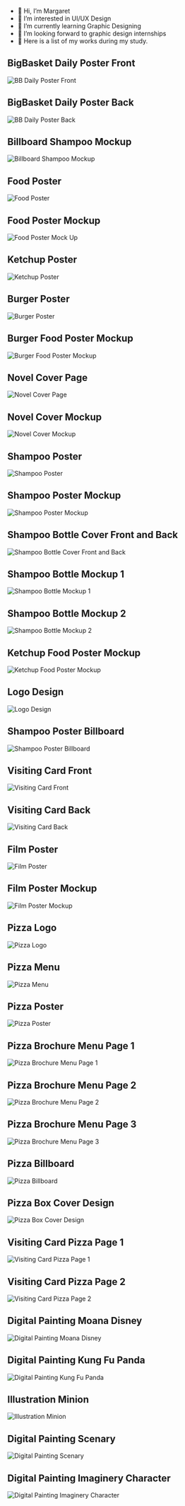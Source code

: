 - 👋 Hi, I’m Margaret
- 👀 I’m interested in UI/UX Design
- 🌱 I’m currently learning Graphic Designing
- 💞️ I’m looking forward to graphic design internships
- 🎨 Here is a list of my works during my study.

## BigBasket Daily Poster Front
![BB Daily Poster Front](/docs/BB_Daily_Poster_Front.jpg)

## BigBasket Daily Poster Back
![BB Daily Poster Back](/docs/BB_Daily_Poster_Back.jpg)

## Billboard Shampoo Mockup
![Billboard Shampoo Mockup](/docs/Billboard_Shampoo_Mockup.jpg)

## Food Poster
![Food Poster](/docs/Food_Poster.jpg)

## Food Poster Mockup 
![Food Poster Mock Up ](/docs/Food_Poster_Mockup.jpg)

## Ketchup Poster
![Ketchup Poster](/docs/Ketchup_Poster.jpg)

## Burger Poster
![Burger Poster](/docs/Burger_Poster.jpg)

## Burger Food Poster Mockup
![Burger Food Poster Mockup](/docs/Burger_Food_Poster_Mockup.jpg)

## Novel Cover Page
![Novel Cover Page](/docs/Novel_Cover_Page.jpg)

## Novel Cover Mockup
![Novel Cover Mockup](/docs/Novel_Cover_Mockup.jpg)

## Shampoo Poster
![Shampoo Poster](/docs/Shampoo_Poster.jpg)

## Shampoo Poster Mockup
![Shampoo Poster Mockup](/docs/Shampoo_Poster_Mockup.jpg)

## Shampoo Bottle Cover Front and Back
![Shampoo Bottle Cover Front and Back](/docs/Shampoo_Bottle_Cover_Front_and_Back.jpg)

## Shampoo Bottle Mockup 1
![Shampoo Bottle Mockup 1](/docs/Shampoo_Bottle_Mockup_1.jpg)

## Shampoo Bottle Mockup 2
![Shampoo Bottle Mockup 2](/docs/Shampoo_Bottle_Mockup_2.jpg)

## Ketchup Food Poster Mockup
![Ketchup Food Poster Mockup](/docs/Ketchup_Food_Poster_Mockup.jpg)

## Logo Design
![Logo Design](/docs/Logo_Design.jpg)

## Shampoo Poster Billboard
![Shampoo Poster Billboard](/docs/Shampoo_Poster_Billboard.jpg)

## Visiting Card Front
![Visiting Card Front](/docs/Visiting_Card_Front.jpg)

## Visiting Card Back
![Visiting Card Back](/docs/Visiting_Card_Back.jpg)

## Film Poster
![Film Poster](/docs/Film_Poster.jpg)

## Film Poster Mockup
![Film Poster Mockup](/docs/Film_Poster_Mockup.jpg)

## Pizza Logo
![Pizza Logo](/docs/Pizza_Logo.jpg)

## Pizza Menu
![Pizza Menu](/docs/Pizza_Menu.jpg)

## Pizza Poster
![Pizza Poster](/docs/Pizza_Poster.jpg)

## Pizza Brochure Menu Page 1
![Pizza Brochure Menu Page 1](/docs/Pizza_Brochure_Menu_Page_1.jpg)

## Pizza Brochure Menu Page 2
![Pizza Brochure Menu Page 2](/docs/Pizza_Brochure_Menu_Page_2.jpg)

## Pizza Brochure Menu Page 3
![Pizza Brochure Menu Page 3](/docs/Pizza_Brochure_Menu_Page_3.jpg)

## Pizza Billboard
![Pizza Billboard](/docs/Pizza_Billboard.jpg)

## Pizza Box Cover Design
![Pizza Box Cover Design](/docs/Pizza_Box_Cover_Design.jpg)

## Visiting Card Pizza Page 1
![Visiting Card Pizza Page 1](/docs/Visiting_Card_Pizza_Page_1.jpg)

## Visiting Card Pizza Page 2
![Visiting Card Pizza Page 2](/docs/Visiting_Card_Pizza_Page_2.jpg)

## Digital Painting Moana Disney
![Digital Painting Moana Disney](/docs/Digital_Painting_Moana_Disney.jpg)

## Digital Painting Kung Fu Panda
![Digital Painting Kung Fu Panda](/docs/Digital_Painting_Kung_Fu_Panda.jpg)

## Illustration Minion
![Illustration Minion](/docs/Illustration_Minion.jpg)

## Digital Painting Scenary
![Digital Painting Scenary](/docs/Digital_Painting_Scenary.jpg)

## Digital Painting Imaginery Character
![Digital Painting Imaginery Character](/docs/Digital_Painting_Imaginery_Character.jpg)
